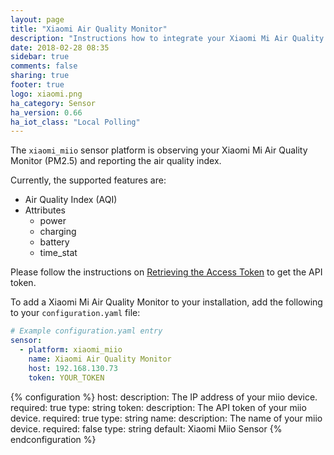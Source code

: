 ```yaml
---
layout: page
title: "Xiaomi Air Quality Monitor"
description: "Instructions how to integrate your Xiaomi Mi Air Quality Monitor within Home Assistant."
date: 2018-02-28 08:35
sidebar: true
comments: false
sharing: true
footer: true
logo: xiaomi.png
ha_category: Sensor
ha_version: 0.66
ha_iot_class: "Local Polling"
---
```


The `xiaomi_miio` sensor platform is observing your Xiaomi Mi Air Quality Monitor (PM2.5) and reporting the air quality index.

Currently, the supported features are:

* Air Quality Index (AQI)
* Attributes
  - power
  - charging
  - battery
  - time_stat

Please follow the instructions on [Retrieving the Access Token](/components/vacuum.xiaomi_miio/#retrieving-the-access-token) to get the API token.

To add a Xiaomi Mi Air Quality Monitor to your installation, add the following to your `configuration.yaml` file:

```yaml
# Example configuration.yaml entry
sensor:
  - platform: xiaomi_miio
    name: Xiaomi Air Quality Monitor
    host: 192.168.130.73
    token: YOUR_TOKEN
```

{% configuration %}
host:
  description: The IP address of your miio device.
  required: true
  type: string
token:
  description: The API token of your miio device.
  required: true
  type: string
name:
  description: The name of your miio device.
  required: false
  type: string
  default: Xiaomi Miio Sensor
{% endconfiguration %}
